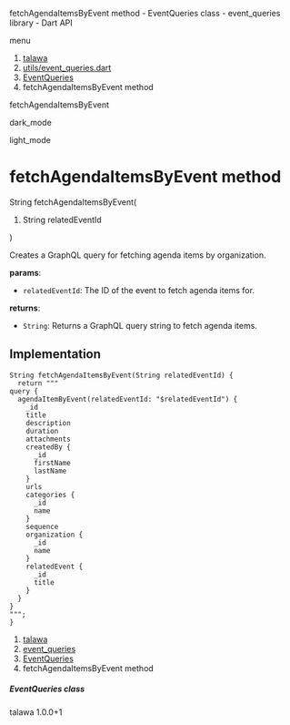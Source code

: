 




fetchAgendaItemsByEvent method - EventQueries class - event\_queries library - Dart API







menu

1. [talawa](../../index.html)
2. [utils/event\_queries.dart](../../utils_event_queries/utils_event_queries-library.html)
3. [EventQueries](../../utils_event_queries/EventQueries-class.html)
4. fetchAgendaItemsByEvent method

fetchAgendaItemsByEvent


dark\_mode

light\_mode




# fetchAgendaItemsByEvent method


String
fetchAgendaItemsByEvent(

1. String relatedEventId

)

Creates a GraphQL query for fetching agenda items by organization.

**params**:

* `relatedEventId`: The ID of the event to fetch agenda items for.

**returns**:

* `String`: Returns a GraphQL query string to fetch agenda items.

## Implementation

```
String fetchAgendaItemsByEvent(String relatedEventId) {
  return """
query {
  agendaItemByEvent(relatedEventId: "$relatedEventId") {
    _id
    title
    description
    duration
    attachments
    createdBy {
      _id
      firstName
      lastName
    }
    urls
    categories {
      _id
      name
    }
    sequence
    organization {
      _id
      name
    }
    relatedEvent {
      _id
      title
    }
  }
}
""";
}
```

 


1. [talawa](../../index.html)
2. [event\_queries](../../utils_event_queries/utils_event_queries-library.html)
3. [EventQueries](../../utils_event_queries/EventQueries-class.html)
4. fetchAgendaItemsByEvent method

##### EventQueries class





talawa
1.0.0+1






